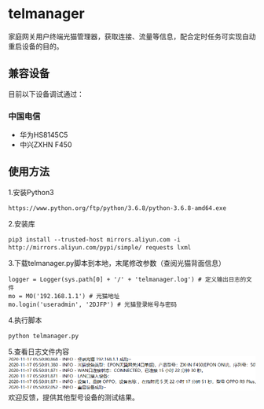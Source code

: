 # telmanager
家庭网关用户终端光猫管理器，获取连接、流量等信息，配合定时任务可实现自动重启设备的目的。
## 兼容设备
目前以下设备调试通过：
### 中国电信
* 华为HS8145C5
* 中兴ZXHN F450
## 使用方法 
1.安装Python3
```
https://www.python.org/ftp/python/3.6.8/python-3.6.8-amd64.exe
```
2.安装库
```
pip3 install --trusted-host mirrors.aliyun.com -i http://mirrors.aliyun.com/pypi/simple/ requests lxml
```
3.下载telmanager.py脚本到本地，末尾修改参数（查阅光猫背面信息）
```
logger = Logger(sys.path[0] + '/' + 'telmanager.log') # 定义输出日志的文件
mo = MO('192.168.1.1') # 光猫地址
mo.login('useradmin', '2DJFP') # 光猫登录帐号与密码
```
4.执行脚本
```
python telmanager.py
```
5.查看日志文件内容
![avatar](/20210426114120.png)
欢迎反馈，提供其他型号设备的测试结果。
